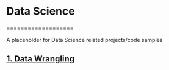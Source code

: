 # Data Science
===================

A placeholder for Data Science related projects/code samples

## [1. Data Wrangling](wrangling/README.md)